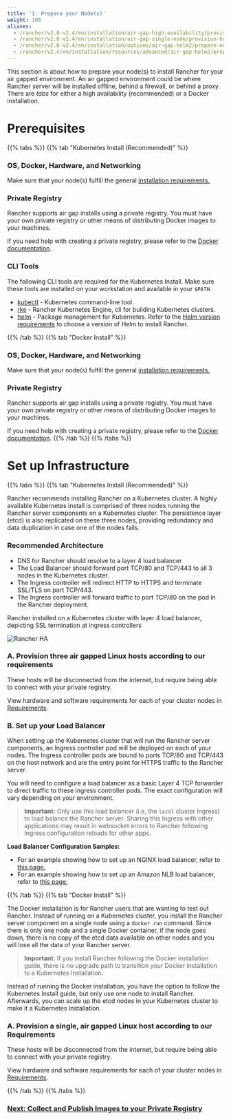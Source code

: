 ```yaml
---
title: '1. Prepare your Node(s)'
weight: 100
aliases:
  - /rancher/v2.0-v2.4/en/installation/air-gap-high-availability/provision-hosts
  - /rancher/v2.0-v2.4/en/installation/air-gap-single-node/provision-host
  - /rancher/v2.0-v2.4/en/installation/options/air-gap-helm2/prepare-nodes
  - /rancher/v2.x/en/installation/resources/advanced/air-gap-helm2/prepare-nodes/
---
```


This section is about how to prepare your node(s) to install Rancher for your air gapped environment. An air gapped environment could be where Rancher server will be installed offline, behind a firewall, or behind a proxy. There are _tabs_ for either a high availability (recommended) or a Docker installation.

# Prerequisites

{{% tabs %}}
{{% tab "Kubernetes Install (Recommended)" %}}

### OS, Docker, Hardware, and Networking

Make sure that your node(s) fulfill the general [installation requirements.]({{<baseurl>}}/rancher/v2.0-v2.4/en/installation/requirements/)

### Private Registry

Rancher supports air gap installs using a private registry. You must have your own private registry or other means of distributing Docker images to your machines.

If you need help with creating a private registry, please refer to the [Docker documentation](https://docs.docker.com/registry/).

### CLI Tools

The following CLI tools are required for the Kubernetes Install. Make sure these tools are installed on your workstation and available in your `$PATH`.

- [kubectl](https://kubernetes.io/docs/tasks/tools/install-kubectl/#install-kubectl) - Kubernetes command-line tool.
- [rke]({{<baseurl>}}/rke/latest/en/installation/) - Rancher Kubernetes Engine, cli for building Kubernetes clusters.
- [helm](https://docs.helm.sh/using_helm/#installing-helm) - Package management for Kubernetes. Refer to the [Helm version requirements]({{<baseurl>}}/rancher/v2.0-v2.4/en/installation/options/helm-version) to choose a version of Helm to install Rancher.

{{% /tab %}}
{{% tab "Docker Install" %}}

### OS, Docker, Hardware, and Networking

Make sure that your node(s) fulfill the general [installation requirements.]({{<baseurl>}}/rancher/v2.0-v2.4/en/installation/requirements/)

### Private Registry

Rancher supports air gap installs using a private registry. You must have your own private registry or other means of distributing Docker images to your machines.

If you need help with creating a private registry, please refer to the [Docker documentation](https://docs.docker.com/registry/).
{{% /tab %}}
{{% /tabs %}}

# Set up Infrastructure

{{% tabs %}}
{{% tab "Kubernetes Install (Recommended)" %}}

Rancher recommends installing Rancher on a Kubernetes cluster. A highly available Kubernetes install is comprised of three nodes running the Rancher server components on a Kubernetes cluster. The persistence layer (etcd) is also replicated on these three nodes, providing redundancy and data duplication in case one of the nodes fails.

### Recommended Architecture

- DNS for Rancher should resolve to a layer 4 load balancer
- The Load Balancer should forward port TCP/80 and TCP/443 to all 3 nodes in the Kubernetes cluster.
- The Ingress controller will redirect HTTP to HTTPS and terminate SSL/TLS on port TCP/443.
- The Ingress controller will forward traffic to port TCP/80 on the pod in the Rancher deployment.

<figcaption>Rancher installed on a Kubernetes cluster with layer 4 load balancer, depicting SSL termination at ingress controllers</figcaption>

![Rancher HA]({{<baseurl>}}/img/rancher/ha/rancher2ha.svg)

### A. Provision three air gapped Linux hosts according to our requirements

These hosts will be disconnected from the internet, but require being able to connect with your private registry.

View hardware and software requirements for each of your cluster nodes in [Requirements]({{<baseurl>}}/rancher/v2.0-v2.4/en/installation/requirements).

### B. Set up your Load Balancer

When setting up the Kubernetes cluster that will run the Rancher server components, an Ingress controller pod will be deployed on each of your nodes. The Ingress controller pods are bound to ports TCP/80 and TCP/443 on the host network and are the entry point for HTTPS traffic to the Rancher server.

You will need to configure a load balancer as a basic Layer 4 TCP forwarder to direct traffic to these ingress controller pods. The exact configuration will vary depending on your environment.

> **Important:**
> Only use this load balancer (i.e, the `local` cluster Ingress) to load balance the Rancher server. Sharing this Ingress with other applications may result in websocket errors to Rancher following Ingress configuration reloads for other apps.

**Load Balancer Configuration Samples:**

- For an example showing how to set up an NGINX load balancer, refer to [this page.]({{<baseurl>}}/rancher/v2.0-v2.4/en/installation/options/nginx)
- For an example showing how to set up an Amazon NLB load balancer, refer to [this page.]({{<baseurl>}}/rancher/v2.0-v2.4/en/installation/options/nlb)

{{% /tab %}}
{{% tab "Docker Install" %}}

The Docker installation is for Rancher users that are wanting to test out Rancher. Instead of running on a Kubernetes cluster, you install the Rancher server component on a single node using a `docker run` command. Since there is only one node and a single Docker container, if the node goes down, there is no copy of the etcd data available on other nodes and you will lose all the data of your Rancher server.

> **Important:** If you install Rancher following the Docker installation guide, there is no upgrade path to transition your Docker installation to a Kubernetes Installation.

Instead of running the Docker installation, you have the option to follow the Kubernetes Install guide, but only use one node to install Rancher. Afterwards, you can scale up the etcd nodes in your Kubernetes cluster to make it a Kubernetes Installation.

### A. Provision a single, air gapped Linux host according to our Requirements

These hosts will be disconnected from the internet, but require being able to connect with your private registry.

View hardware and software requirements for each of your cluster nodes in [Requirements]({{<baseurl>}}/rancher/v2.0-v2.4/en/installation/requirements).

{{% /tab %}}
{{% /tabs %}}

### [Next: Collect and Publish Images to your Private Registry]({{<baseurl>}}/rancher/v2.0-v2.4/en/installation/other-installation-methods/air-gap/populate-private-registry/)
